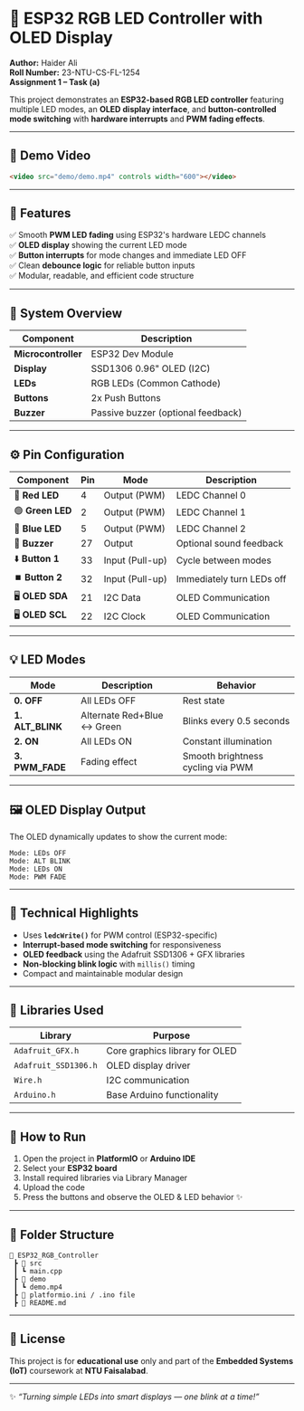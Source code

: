 # 🔆 ESP32 RGB LED Controller with OLED Display

**Author:** Haider Ali  
**Roll Number:** 23-NTU-CS-FL-1254  
**Assignment 1 – Task (a)**  

This project demonstrates an **ESP32-based RGB LED controller** featuring multiple LED modes, an **OLED display interface**, and **button-controlled mode switching** with **hardware interrupts** and **PWM fading effects**.

---

## 🎥 Demo Video

```html
<video src="demo/demo.mp4" controls width="600"></video>
```

---

## 🌟 Features

✅ Smooth **PWM LED fading** using ESP32's hardware LEDC channels  
✅ **OLED display** showing the current LED mode  
✅ **Button interrupts** for mode changes and immediate LED OFF  
✅ Clean **debounce logic** for reliable button inputs  
✅ Modular, readable, and efficient code structure  

---

## 🧩 System Overview

| Component | Description |
|------------|-------------|
| **Microcontroller** | ESP32 Dev Module |
| **Display** | SSD1306 0.96" OLED (I2C) |
| **LEDs** | RGB LEDs (Common Cathode) |
| **Buttons** | 2x Push Buttons |
| **Buzzer** | Passive buzzer (optional feedback) |

---

## ⚙️ Pin Configuration

| Component | Pin | Mode | Description |
|------------|-----|------|-------------|
| 🔴 **Red LED** | 4 | Output (PWM) | LEDC Channel 0 |
| 🟢 **Green LED** | 2 | Output (PWM) | LEDC Channel 1 |
| 🔵 **Blue LED** | 5 | Output (PWM) | LEDC Channel 2 |
| 🔔 **Buzzer** | 27 | Output | Optional sound feedback |
| ⬇️ **Button 1** | 33 | Input (Pull-up) | Cycle between modes |
| ⏹️ **Button 2** | 32 | Input (Pull-up) | Immediately turn LEDs off |
| 🖥️ **OLED SDA** | 21 | I2C Data | OLED Communication |
| 🖥️ **OLED SCL** | 22 | I2C Clock | OLED Communication |

---

## 💡 LED Modes

| Mode | Description | Behavior |
|------|--------------|-----------|
| **0. OFF** | All LEDs OFF | Rest state |
| **1. ALT_BLINK** | Alternate Red+Blue ↔ Green | Blinks every 0.5 seconds |
| **2. ON** | All LEDs ON | Constant illumination |
| **3. PWM_FADE** | Fading effect | Smooth brightness cycling via PWM |

---

## 🖼️ OLED Display Output

The OLED dynamically updates to show the current mode:
```
Mode: LEDs OFF
Mode: ALT BLINK
Mode: LEDs ON
Mode: PWM FADE
```

---

## 🧠 Technical Highlights

- Uses **`ledcWrite()`** for PWM control (ESP32-specific)
- **Interrupt-based mode switching** for responsiveness  
- **OLED feedback** using the Adafruit SSD1306 + GFX libraries  
- **Non-blocking blink logic** with `millis()` timing  
- Compact and maintainable modular design  

---

## 🧰 Libraries Used

| Library | Purpose |
|----------|----------|
| `Adafruit_GFX.h` | Core graphics library for OLED |
| `Adafruit_SSD1306.h` | OLED display driver |
| `Wire.h` | I2C communication |
| `Arduino.h` | Base Arduino functionality |

---

## 🚀 How to Run

1. Open the project in **PlatformIO** or **Arduino IDE**  
2. Select your **ESP32 board**  
3. Install required libraries via Library Manager  
4. Upload the code  
5. Press the buttons and observe the OLED & LED behavior ✨  

---

## 📁 Folder Structure

```
📂 ESP32_RGB_Controller
 ┣ 📂 src
 ┃ ┗ main.cpp
 ┣ 📂 demo
 ┃ ┗ demo.mp4
 ┣ 📄 platformio.ini / .ino file
 ┣ 📄 README.md
```

---

## 🧾 License

This project is for **educational use** only and part of the **Embedded Systems (IoT)** coursework at **NTU Faisalabad**.

---

✨ *“Turning simple LEDs into smart displays — one blink at a time!”*
